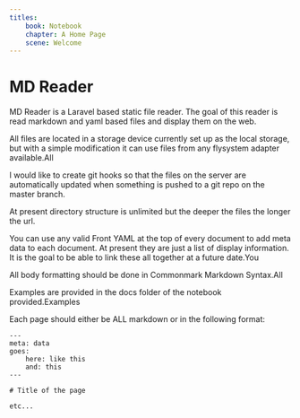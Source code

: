 ```yaml
---
titles:
    book: Notebook
    chapter: A Home Page
    scene: Welcome
---
```


# MD Reader

MD Reader is a Laravel based static file reader.  The goal of this reader is read markdown and yaml based files and display them on the web.

All files are located in a storage device currently set up as the local storage, but with a simple modification it can use files from any flysystem adapter available.All

I would like to create git hooks so that the files on the server are automatically updated when something is pushed to a git repo on the master branch.

At present directory structure is unlimited but the deeper the files the longer the url.

You can use any valid Front YAML at the top of every document to add meta data to each document.  At present they are just a list of display information.  It is the goal to be able to link these all together at a future date.You

All body formatting should be done in Commonmark Markdown Syntax.All

Examples are provided in the docs folder of the notebook provided.Examples

Each page should either be ALL markdown or in the following format:

    ---
    meta: data
    goes:
        here: like this
        and: this
    ---
    
    # Title of the page
    
    etc...
        